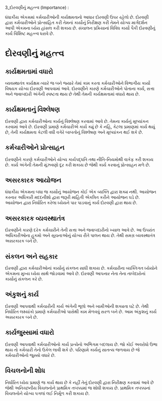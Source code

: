 3_દોરવણીનું મહત્ત્વ
(Importance) :

ધંધાકીય એકમમાં કર્મચારીઓની કાર્યક્ષમતાનો આધાર દોરવણી ઉપર રહેલો છે. દોરવણી દ્વારા કર્મચારીઓને પ્રોત્સાહિત કરી તેમનાં કાર્યોનું નિરીક્ષણ કરી તેમને યોગ્ય માર્ગદર્શન આપી એકમના ધ્યેય હાંસલ કરી શકાય છે. સંચાલન પ્રક્રિયાનાં વિવિધ કાર્યો પૈકી દોરવણીનું કાર્ય વિશિષ્ટ મહત્ત્વ ધરાવે છે.

# દોરવણીનું મહત્ત્વ

## કાર્યક્ષમતામાં વધારો

વ્યવસ્થાતંત્ર કાર્યક્ષમ ત્યારે જ બને જ્યારે તેમાં કામ કરતા કર્મચારીઓને વિભાગીય કાર્યો વિષયક યોગ્ય દોરવણી આપવામાં આવે. દોરવણીને કારણે કર્મચારીઓને પોતાના કાર્ય, સત્તા અને જવાબદારી અંગેની સ્પષ્ટતા થાય છે તેથી તેમની કાર્યક્ષમતામાં વધારો થાય છે.

## કાર્યક્ષમતાનું વિશ્લેષણ

દોરવણી દ્વારા કર્મચારીઓના કાર્યનું વિશ્લેષણ કરવામાં આવે છે. તેમના કાર્યનું મૂલ્યાંકન કરવામાં આવે છે. દોરવણી પ્રમાણે કર્મચારીએ કાર્ય ક્યું છે કે નહિ, કેટલા પ્રમાણમાં કાર્ય થયું છે, તેની કાર્યક્ષમતા કેટલી વધી વગેરે બાબતોનું વિશ્લેષણ અને મૂલ્યાંકન થઈ શકે છે.

## કર્મચારીઓને પ્રોત્સાહન

દોરવણીને કારણે કર્મચારીઓને યોગ્ય કાર્યપદ્ધતિ તથા નીતિ-નિયમોથી વાકેફ કરી શકાય છે. કાર્ય અંગેની તેમની મૂંઝવણો દૂર કરી શકાય છે જેથી કાર્ય કરવાનું પ્રોત્સાહન મળે છે.

## અસરકારક આયોજન

ધંધાકીય એકમના બધા જ કાર્યોનું આયોજન કોઈ એક વ્યક્તિ દ્વારા શક્ય નથી. આયોજન કરનાર અધિકારી મદદનીશો દ્વારા જરૂરી માહિતી એકત્રિત કરીને આયોજન ઘડે છે. આયોજન દ્વારા નિર્ધારિત કરેલા ધ્યેયને પાર પાડવાનું કાર્ય દોરવણી દ્વારા થાય છે.

## અસરકારક વ્યવસ્થાતંત્ર

દોરવણીને કારણે દરેક કર્મચારીને તેની સત્તા અને જવાબદારીનો ખ્યાલ આવે છે. આ ઉપરાંત અધિકારીઓના હુકમો અને સૂચનાઓનું યોગ્ય રીતે પાલન થાય છે. તેથી સમગ્ર વ્યવસ્થાતંત્ર અસરકારક બને છે.

## સંકલન અને સહકાર

દોરવણી દ્વારા કર્મચારીઓનાં કાર્યોનું સંકલન સાધી શકાય છે. કર્મચારીના વ્યક્તિગત ધ્યેયોને એકમના મુખ્ય ધ્યેય સાથે જોડવામાં આવે છે. દોરવણી આપનાર નેતા તેના તાબેદારોનાં કાર્યોનું સંકલન કરે છે.

## અંકુશનું કાર્ય

દોરવણી આપવાથી કર્મચારીની કાર્ય અંગેની ભૂલો અને ખામીઓની શક્યતા ઘટે છે. તેથી નિર્ધારિત લક્ષ્યાંકો પ્રમાણે કર્મચારીઓ પાસેથી કામ મેળવવું સરળ બને છે. આમ અંકુશનું કાર્ય અસરકારક બને છે.

## કાર્યજુસ્સામાં વધારો

દોરવણી આપવાથી કર્મચારીઓનો કાર્ય પ્રત્યેનો અભિગમ બદલાય છે. જો કોઈ અવરોધો ઉભા થાય તો કર્મચારી તેનો ઉકેલ લાવી શકે છે. પરિણામે કાર્યનું સાતત્ય જળવાય છે જે કર્મચારીઓનો જુસ્સો વધારે છે.

## વિચલનોની શોધ

નિર્ધારિત ધ્યેય પ્રમાણે જ કાર્ય થાય છે કે નહીં તેનું દોરવણી દ્વારા નિરીક્ષણ કરવામાં આવે છે જેથી અનિચ્છનીય વિચલનોને પ્રાથમિક તબક્કામાં જ શોધી શકાય છે. પ્રાથમિક તબક્કાનાં વિચલનોને યોગ્ય પગલાં લઈ નિર્મૂળ કરી શકાય છે.
